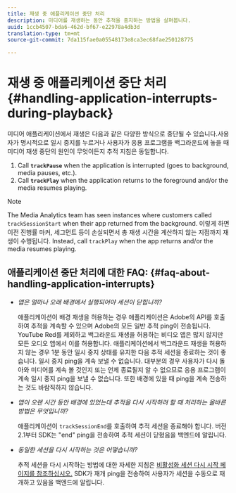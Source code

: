 ```yaml
---
title: 재생 중 애플리케이션 중단 처리
description: 미디어를 재생하는 동안 추적을 중지하는 방법을 살펴봅니다.
uuid: 1ccb4507-bda6-462d-bf67-e22978a4db3d
translation-type: tm+mt
source-git-commit: 7da115fae0a05548173e8ca3ec68fae250128775

---
```



# 재생 중 애플리케이션 중단 처리{#handling-application-interrupts-during-playback}

미디어 애플리케이션에서 재생은 다음과 같은 다양한 방식으로 중단될 수 있습니다.사용자가 명시적으로 일시 중지를 누르거나 사용자가 응용 프로그램을 백그라운드에 놓을 때 미디어 재생 중단의 원인이 무엇이든지 추적 지침은 동일합니다.

1. Call **`trackPause`** when the application is interrupted (goes to background, media pauses, etc.).
1. Call **`trackPlay`** when the application returns to the foreground and/or the media resumes playing.

>[!NOTE]
>
>The Media Analytics team has seen instances where customers called `trackSessionStart` when their app returned from the background. 이렇게 하면 이전 진행률 마커, 세그먼트 등이 손실되면서 총 재생 시간을 계산하지 않는 지점까지 재생이 수행됩니다. Instead, call `trackPlay` when the app returns and/or the media resumes playing.

## 애플리케이션 중단 처리에 대한 FAQ: {#faq-about-handling-application-interrupts}

* _앱은 얼마나 오래 배경에서 실행되어야 세션이 닫힙니까?_

   애플리케이션이 배경 재생을 허용하는 경우 애플리케이션은 Adobe의 API를 호출하여 추적을 계속할 수 있으며 Adobe의 모든 일반 추적 ping이 전송됩니다. YouTube Red를 제외하고 백그라운드 재생을 허용하는 비디오 앱은 많지 않지만 모든 오디오 앱에서 이를 허용합니다. 애플리케이션에서 백그라운드 재생을 허용하지 않는 경우 1분 동안 일시 중지 상태를 유지한 다음 추적 세션을 종료하는 것이 좋습니다. 일시 중지 ping을 계속 보낼 수 없습니다. 대부분의 경우 사용자가 다시 돌아와 미디어를 계속 볼 것인지 또는 언제 종료될지 알 수 없으므로 응용 프로그램이 계속 일시 중지 ping을 보낼 수 없습니다. 또한 배경에 있을 때 ping을 계속 전송하는 것도 바람직하지 않습니다.

* _앱이 오랜 시간 동안 배경에 있었는데 추적을 다시 시작하려 할 때 처리하는 올바른 방법은 무엇입니까?_

   애플리케이션이 `trackSessionEnd`를 호출하여 추적 세션을 종료해야 합니다. 버전 2.1부터 SDK는 "end" ping을 전송하여 추적 세션이 닫혔음을 백엔드에 알립니다.

* _동일한 세션을 다시 시작하는 것은 어떻습니까?_ 

   추적 세션을 다시 시작하는 방법에 대한 자세한 지침은 [비활성화 세션 다시 시작 페이지를 참조하십시오.](/help/sdk-implement/cookbook/resuming-inactive.md) SDK가 재개 ping을 전송하여 사용자가 세션을 수동으로 재개하고 있음을 백엔드에 알립니다.

